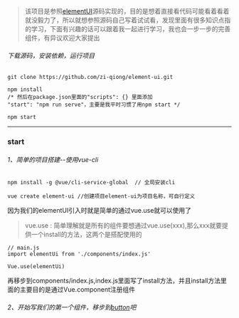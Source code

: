 > 该项目是参照[elementUI](https://github.com/ElemeFE/element)源码实现的，目的是想着直接看代码可能看着看着就没毅力了，所以就想参照源码自己写着试试看，发现里面有很多知识点指的学习，下面有兴趣的话可以跟着我一起进行学习，我也会一步一步的完善组件，有异议欢迎大家提出

###### 下载源码，安装依赖，运行项目

```
git clone https://github.com/zi-qiong/element-ui.git

npm install 
/* 然后在package.json里面的"scripts": {} 里面添加
"start": "npm run serve"，主要是我平时习惯了用npm start */

npm start
```



---

### start

###### 1、简单的项目搭建--使用vue-cli


```
npm install -g @vue/cli-service-global  // 全局安装cli

vue create element-ui //创建项目element-ui为项目名称，可自行定义
```

因为我们的elementUI引入时就是简单的通过vue.use就可以使用了

> vue.use : 简单理解就是所有的组件要想通过vue.use(xxx),那么xxx就要提供一个install的方法，这两个是搭配使用的

 

```
// main.js
import elementUi from './components/index.js'

Vue.use(elementUi)
```

再移步到components/index.js,index.js里面写了install方法，并且install方法里面的主要目的是通过Vue.component注册组件

###### 2、开始写我们的第一个组件，移步到[button](https://github.com/zi-qiong/element-ui/tree/master/src/components/Button)吧